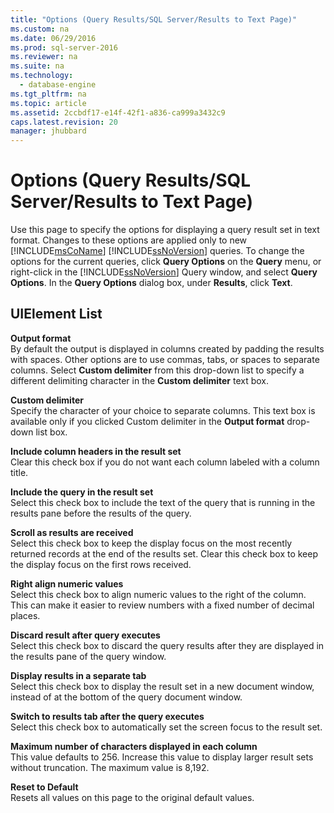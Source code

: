 ```yaml
---
title: "Options (Query Results/SQL Server/Results to Text Page)"
ms.custom: na
ms.date: 06/29/2016
ms.prod: sql-server-2016
ms.reviewer: na
ms.suite: na
ms.technology: 
  - database-engine
ms.tgt_pltfrm: na
ms.topic: article
ms.assetid: 2ccbdf17-e14f-42f1-a836-ca999a3432c9
caps.latest.revision: 20
manager: jhubbard
---
```

# Options (Query Results/SQL Server/Results to Text Page)
  Use this page to specify the options for displaying a query result set in text format. Changes to these options are applied only to new [!INCLUDE[msCoName](../../Topics/TopicNameContainA/includes/msCoName_md.md)] [!INCLUDE[ssNoVersion](../../Topics/TopicNameContainA/includes/ssNoVersion_md.md)] queries. To change the options for the current queries, click **Query Options** on the **Query** menu, or right-click in the [!INCLUDE[ssNoVersion](../../Topics/TopicNameContainA/includes/ssNoVersion_md.md)] Query window, and select **Query Options**. In the **Query Options** dialog box, under **Results**, click **Text**.  
  
## UIElement List  
 **Output format**  
 By default the output is displayed in columns created by padding the results with spaces. Other options are to use commas, tabs, or spaces to separate columns. Select **Custom delimiter** from this drop-down list to specify a different delimiting character in the **Custom delimiter** text box.  
  
 **Custom delimiter**  
 Specify the character of your choice to separate columns. This text box is available only if you clicked Custom delimiter in the **Output format** drop-down list box.  
  
 **Include column headers in the result set**  
 Clear this check box if you do not want each column labeled with a column title.  
  
 **Include the query in the result set**  
 Select this check box to include the text of the query that is running in the results pane before the results of the query.  
  
 **Scroll as results are received**  
 Select this check box to keep the display focus on the most recently returned records at the end of the results set. Clear this check box to keep the display focus on the first rows received.  
  
 **Right align numeric values**  
 Select this check box to align numeric values to the right of the column. This can make it easier to review numbers with a fixed number of decimal places.  
  
 **Discard result after query executes**  
 Select this check box to discard the query results after they are displayed in the results pane of the query window.  
  
 **Display results in a separate tab**  
 Select this check box to display the result set in a new document window, instead of at the bottom of the query document window.  
  
 **Switch to results tab after the query executes**  
 Select this check box to automatically set the screen focus to the result set.  
  
 **Maximum number of characters displayed in each column**  
 This value defaults to 256. Increase this value to display larger result sets without truncation. The maximum value is 8,192.  
  
 **Reset to Default**  
 Resets all values on this page to the original default values.  
  
  